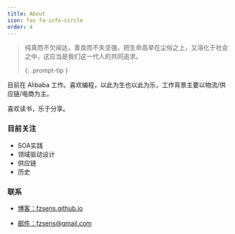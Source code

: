 ```yaml
---
title: About
icon: fas fa-info-circle
order: 4
---
```


> 纯真而不欠闻达，善良而不失坚强，把生命高举在尘俗之上，又溶化于社会之中，这应当是我们这一代人的共同追求。
>
> {: .prompt-tip }


目前在 Alibaba 工作。喜欢编程，以此为生也以此为乐，工作背景主要以物流/供应链/电商为主。

喜欢读书，乐于分享。


### 目前关注
- SOA实践
- 领域驱动设计
- 供应链
- 历史

### 联系

- [博客：fzsens.github.io](https://fzsens.github.io)

- [邮件：fzsens@gmail.com](mailto:fzsens@gmail.com)
